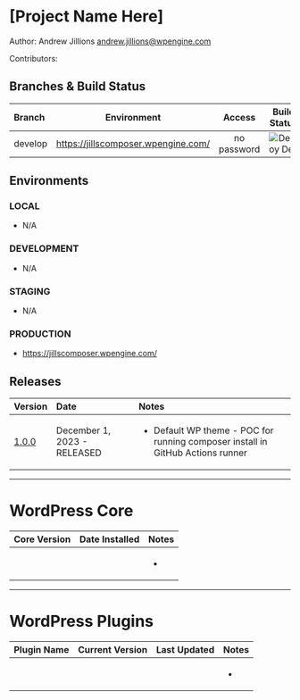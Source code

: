 # [Project Name Here]

Author: Andrew Jillions <andrew.jillions@wpengine.com>

Contributors:

## Branches & Build Status

| Branch  |              Environment              |   Access    |                                          Build Status                                          |
| :------ | :-----------------------------------: | :---------: | :--------------------------------------------------------------------------------------------: |
| develop | <https://jillscomposer.wpengine.com/> | no password | ![Deploy Dev](https://github.com/jillions/wp-composer/actions/workflows/develop.yml/badge.svg) |

## Environments

### **LOCAL**

- N/A

### **DEVELOPMENT**

- N/A

### **STAGING**

- N/A

### **PRODUCTION**

- <https://jillscomposer.wpengine.com/>

## Releases

| Version    | Date                        | Notes                                                                                          |
| :--------- | :-------------------------- | :--------------------------------------------------------------------------------------------- |
| [1.0.0](#) | December 1, 2023 - RELEASED | <ul><li>Default WP theme - POC for running composer install in GitHub Actions runner</li></ul> |

---

# WordPress Core

| Core Version | Date Installed | Notes               |
| :----------- | :------------- | :------------------ |
|              |                | <ul><li> </li></ul> |

---

# WordPress Plugins

| Plugin Name | Current Version | Last Updated | Notes               |
| :---------- | :-------------- | :----------- | :------------------ |
|             |                 |              | <ul><li> </li></ul> |
